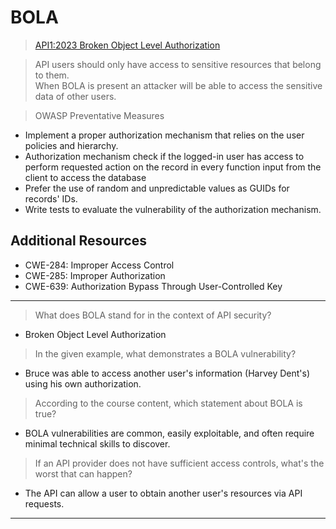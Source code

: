 # BOLA  

>[API1:2023 Broken Object Level Authorization](https://university.apisec.ai/products/owasp-api-security-top-10-and-beyond/categories/2152491878/posts/2166865832)  

>API users should only have access to sensitive resources that belong to them.  
>When BOLA is present an attacker will be able to access the sensitive data of other users.  

>OWASP Preventative Measures

* Implement a proper authorization mechanism that relies on the user policies and hierarchy.
* Authorization mechanism check if the logged-in user has access to perform requested action on the record in every function input from the client to access the database
* Prefer the use of random and unpredictable values as GUIDs for records' IDs.
* Write tests to evaluate the vulnerability of the authorization mechanism.  

## Additional Resources

* CWE-284: Improper Access Control
* CWE-285: Improper Authorization
* CWE-639: Authorization Bypass Through User-Controlled Key  

----  

>What does BOLA stand for in the context of API security?

* Broken Object Level Authorization  

>In the given example, what demonstrates a BOLA vulnerability?

* Bruce was able to access another user's information (Harvey Dent's) using his own authorization.

>According to the course content, which statement about BOLA is true?  

* BOLA vulnerabilities are common, easily exploitable, and often require minimal technical skills to discover.  

>If an API provider does not have sufficient access controls, what's the worst that can happen?  

* The API can allow a user to obtain another user's resources via API requests.  

----  
